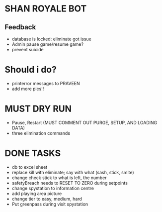 # SHAN ROYALE BOT

## Feedback
- database is locked: eliminate got issue
- Admin pause game/resume game?
- prevent suicide


# Should i do?
- printerror messages to PRAVEEN
- add more pics!!


# MUST DRY RUN
- Pause, Restart (MUST COMMENT OUT PURGE, SETUP, AND LOADING DATA)
- three elimination commands


# DONE TASKS
- db to excel sheet
- replace kill with eliminate; say with what (sash, stick, smite)
- change check stick to what is left, the number
- safetyBreach needs to RESET TO ZERO during setpoints
- change spystation to information centre
- add playing area picture
- change tier to easy, medium, hard
- Put greenpass during visit spystation